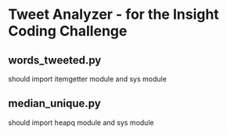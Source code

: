 Tweet Analyzer - for the Insight Coding Challenge
===========================================================

## words_tweeted.py
should import itemgetter module and sys module

## median_unique.py
should import heapq module and sys module
